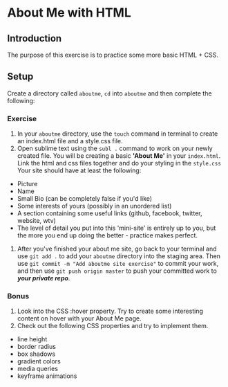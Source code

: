 # About Me with HTML

## Introduction
The purpose of this exercise is to practice some more basic HTML + CSS.

## Setup
Create a directory called `aboutme`, `cd` into `aboutme` and then complete the following:

### Exercise
1. In your `aboutme` directory, use the `touch` command in terminal to create an index.html file and a style.css file.
1. Open sublime text using the `subl .` command to work on your newly created file. You will be creating a basic **'About Me'** in your `index.html`. Link the html and css files together and do your styling in the `style.css` Your site should have at least the following:
  - Picture
  - Name
  - Small Bio (can be completely false if you'd like)
  - Some interests of yours (possibly in an unordered list)
  - A section containing some useful links (github, facebook, twitter, website, wtv)
  - The level of detail you put into this 'mini-site' is entirely up to you, but the more you end up doing the better - practice makes perfect.
1. After you've finished your about me site, go back to your terminal and use `git add .` to add your `aboutme` directory into the staging area. Then use `git commit -m "Add aboutme site exercise"` to commit your work, and then use `git push origin master` to push your committed work to _**your private repo**_.


### Bonus

1. Look into the CSS :hover property. Try to create some interesting content on hover with your About Me page.
2. Check out the following CSS properties and try to implement them.
 - line height
 - border radius
 - box shadows
 - gradient colors
 - media queries
 - keyframe animations

